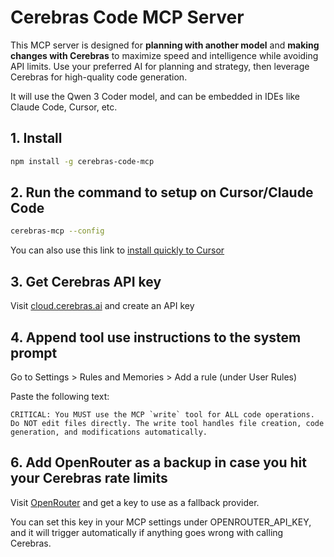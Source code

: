 # Cerebras Code MCP Server

This MCP server is designed for **planning with another model** and **making changes with Cerebras** to maximize speed and intelligence while avoiding API limits. Use your preferred AI for planning and strategy, then leverage Cerebras for high-quality code generation.

It will use the Qwen 3 Coder model, and can be embedded in IDEs like Claude Code, Cursor, etc.

## 1. Install
```bash
npm install -g cerebras-code-mcp
```

## 2. Run the command to setup on Cursor/Claude Code
```bash
cerebras-mcp --config
```

You can also use this link to [install quickly to Cursor](https://cursor.com/en/install-mcp?name=cerebras-code&config=eyJjb21tYW5kIjoiY2VyZWJyYXMtbWNwIiwiZW52Ijp7IkNFUkVCUkFTX0FQSV9LRVkiOiJ5b3VyLWNlcmVicmFzLWtleS1oZXJlIiwiT1BFTlJPVVRFUl9BUElfS0VZIjoieW91ci1vcGVucm91dGVyLWtleS1oZXJlIn19)

## 3. Get Cerebras API key
Visit [cloud.cerebras.ai](https://cloud.cerebras.ai) and create an API key


## 4. Append tool use instructions to the system prompt

Go to Settings > Rules and Memories > Add a rule (under User Rules)

Paste the following text:

```
CRITICAL: You MUST use the MCP `write` tool for ALL code operations. Do NOT edit files directly. The write tool handles file creation, code generation, and modifications automatically.
```

## 6. Add OpenRouter as a backup in case you hit your Cerebras rate limits
Visit [OpenRouter](https://openrouter.ai/) and get a key to use as a fallback provider.

You can set this key in your MCP settings under OPENROUTER_API_KEY, and it will trigger automatically if anything goes wrong with calling Cerebras.